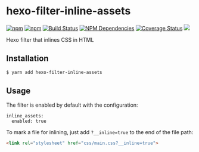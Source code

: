 # hexo-filter-inline-assets

[![npm](https://img.shields.io/npm/v/hexo-filter-inline-assets.svg)](https://npmjs.org/package/hexo-filter-inline-assets)
[![npm](https://img.shields.io/npm/dt/hexo-filter-inline-assets.svg)](https://npmjs.org/package/hexo-filter-inline-assets)
[![Build Status](https://img.shields.io/travis/stephencroberts/hexo-filter-inline-assets.svg)](https://travis-ci.org/stephencroberts/hexo-filter-inline-assets)
[![NPM Dependencies](https://img.shields.io/david/stephencroberts/hexo-filter-inline-assets.svg)](https://www.npmjs.com/package/hexo-filter-inline-assets)
[![Coverage Status](https://img.shields.io/coveralls/stephencroberts/hexo-filter-inline-assets.svg)](https://coveralls.io/r/stephencroberts/hexo-filter-inline-assets)
![](https://img.shields.io/npm/l/hexo-filter-inline-assets.svg)

Hexo filter that inlines CSS in HTML

## Installation

```bash
$ yarn add hexo-filter-inline-assets
```

## Usage

The filter is enabled by default with the configuration:

```
inline_assets:
  enabled: true
```

To mark a file for inlining, just add `?__inline=true` to the end of the file
path:

```html
<link rel="stylesheet" href="css/main.css?__inline=true">
```


